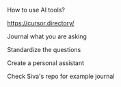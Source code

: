 How to use AI tools?

<https://cursor.directory/>

Journal what you are asking

Standardize the questions

Create a personal assistant

Check Siva's repo for example journal
